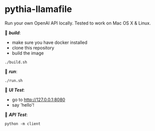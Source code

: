# pythia-llamafile
Run your own OpenAI API locally. Tested to work on Mac OS X & Linux. 

:eyes: ***build***:
  - make sure you have docker installed
  - clone this repository
  - build the image
```
./build.sh
```

:eyes: ***run***:
```
./run.sh
```
:eyes: ***UI Test***:  
  - go to http://127.0.0.1:8080
  - say 'hello'! 

:eyes: ***API Test***:  
```
python -m client
```
